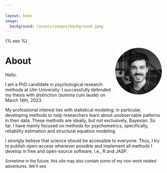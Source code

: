 ```yaml
---

layout: home
image: 
  background: /assets/images/background.jpeg
---
```

{% seo %}
<!-- Google tag (gtag.js) -->
<script async src="https://www.googletagmanager.com/gtag/js?id=G-NCG60VZ1HG"></script>
<script>
  window.dataLayer = window.dataLayer || [];
  function gtag(){dataLayer.push(arguments);}
  gtag('js', new Date());

  gtag('config', 'G-NCG60VZ1HG');
</script>

<img style="float: right;" src="/assets/images/me_bw.png" width="150">

# About
Hello. 

I am a PhD candidate in psychological research methods at Ulm University. I successfully defended my thesis with distinction (summa cum laude) on March 14th, 2023. 

My professional interest lies with statistical modeling: in particular, developing methods to help researchers learn about unobservable patterns in their data. These methods are ideally, but not exclusively, Bayesian. So far, I have mainly focused on methods for psychometrics, specifically, reliability estimation and structural equation modeling. 

I strongly believe that science should be accessible to everyone. Thus, I try to publish open-access whenever possible and implement all methods I develop in free and open-source software, i.e., R and JASP. 


<font size="2"> Sometime in the future, this site may also contain some of my non-work related adventures. We'll see.  </font>

